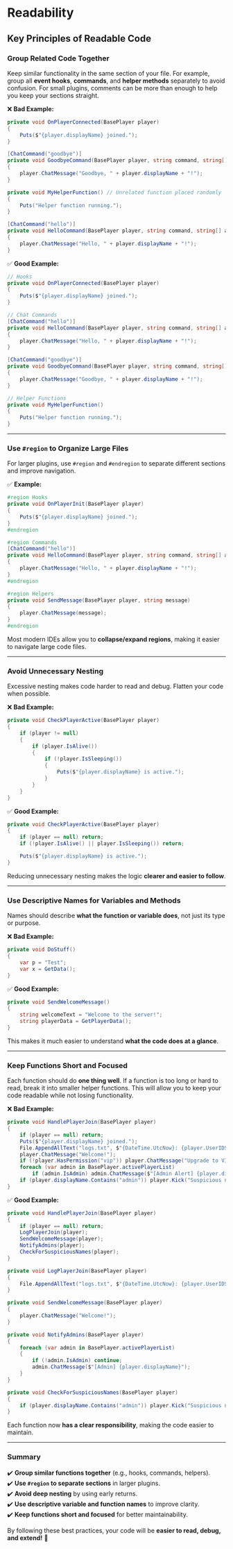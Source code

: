 # Readability



## Key Principles of Readable Code

### Group Related Code Together

Keep similar functionality in the same section of your file. For example, group all **event hooks**, **commands**, and **helper methods** separately to avoid confusion. For small plugins, comments can be more than enough to help you keep your sections straight.

❌ **Bad Example:**

```csharp
private void OnPlayerConnected(BasePlayer player)
{
    Puts($"{player.displayName} joined.");
}

[ChatCommand("goodbye")]
private void GoodbyeCommand(BasePlayer player, string command, string[] args)
{
    player.ChatMessage("Goodbye, " + player.displayName + "!");
}

private void MyHelperFunction() // Unrelated function placed randomly
{
    Puts("Helper function running.");
}

[ChatCommand("hello")]
private void HelloCommand(BasePlayer player, string command, string[] args)
{
    player.ChatMessage("Hello, " + player.displayName + "!");
}
```

✅ **Good Example:**

```csharp
// Hooks
private void OnPlayerConnected(BasePlayer player)
{
    Puts($"{player.displayName} joined.");
}

// Chat Commands
[ChatCommand("hello")]
private void HelloCommand(BasePlayer player, string command, string[] args)
{
    player.ChatMessage("Hello, " + player.displayName + "!");
}

[ChatCommand("goodbye")]
private void GoodbyeCommand(BasePlayer player, string command, string[] args)
{
    player.ChatMessage("Goodbye, " + player.displayName + "!");
}

// Helper Functions
private void MyHelperFunction()
{
    Puts("Helper function running.");
}
```

***

### **Use `#region` to Organize Large Files**

For larger plugins, use `#region` and `#endregion` to separate different sections and improve navigation.

✅ **Example:**

```csharp
#region Hooks
private void OnPlayerInit(BasePlayer player)
{
    Puts($"{player.displayName} joined.");
}
#endregion

#region Commands
[ChatCommand("hello")]
private void HelloCommand(BasePlayer player, string command, string[] args)
{
    player.ChatMessage("Hello, " + player.displayName + "!");
}
#endregion

#region Helpers
private void SendMessage(BasePlayer player, string message)
{
    player.ChatMessage(message);
}
#endregion
```

Most modern IDEs allow you to **collapse/expand regions**, making it easier to navigate large code files.

***

### Avoid Unnecessary Nesting

Excessive nesting makes code harder to read and debug. Flatten your code when possible.

❌ **Bad Example:**

```csharp
private void CheckPlayerActive(BasePlayer player)
{
    if (player != null)
    {
        if (player.IsAlive())
        {
            if (!player.IsSleeping())
            {
                Puts($"{player.displayName} is active.");
            }
        }
    }
}
```

✅ **Good Example:**

```csharp
private void CheckPlayerActive(BasePlayer player)
{
    if (player == null) return;
    if (!player.IsAlive() || player.IsSleeping()) return;

    Puts($"{player.displayName} is active.");
}
```

Reducing unnecessary nesting makes the logic **clearer and easier to follow**.

***

### **Use Descriptive Names for Variables and Methods**

Names should describe **what the function or variable does**, not just its type or purpose.

❌ **Bad Example:**

```csharp
private void DoStuff()
{
    var p = "Test";
    var x = GetData();
}
```

✅ **Good Example:**

```csharp
private void SendWelcomeMessage()
{
    string welcomeText = "Welcome to the server!";
    string playerData = GetPlayerData();
}
```

This makes it much easier to understand **what the code does at a glance**.

***

### **Keep Functions Short and Focused**

Each function should do **one thing well**. If a function is too long or hard to read, break it into smaller helper functions. This will allow you to keep your code readable while not losing functionality.

❌ **Bad Example:**

```csharp
private void HandlePlayerJoin(BasePlayer player)
{
    if (player == null) return;
    Puts($"{player.displayName} joined.");
    File.AppendAllText("logs.txt", $"{DateTime.UtcNow}: {player.UserIDString}\n");
    player.ChatMessage("Welcome!");
    if (!player.HasPermission("vip")) player.ChatMessage("Upgrade to VIP!");
    foreach (var admin in BasePlayer.activePlayerList)
        if (admin.IsAdmin) admin.ChatMessage($"[Admin Alert] {player.displayName} joined.");
    if (player.displayName.Contains("admin")) player.Kick("Suspicious name.");
}
```

✅ **Good Example:**

```csharp
private void HandlePlayerJoin(BasePlayer player)
{
    if (player == null) return;
    LogPlayerJoin(player);
    SendWelcomeMessage(player);
    NotifyAdmins(player);
    CheckForSuspiciousNames(player);
}

private void LogPlayerJoin(BasePlayer player)
{
    File.AppendAllText("logs.txt", $"{DateTime.UtcNow}: {player.UserIDString}\n");
}

private void SendWelcomeMessage(BasePlayer player)
{
    player.ChatMessage("Welcome!");
}

private void NotifyAdmins(BasePlayer player)
{
    foreach (var admin in BasePlayer.activePlayerList)
    {
        if (!admin.IsAdmin) continue;
        admin.ChatMessage($"[Admin] {player.displayName}");
    }
}

private void CheckForSuspiciousNames(BasePlayer player)
{
    if (player.displayName.Contains("admin")) player.Kick("Suspicious name.");
}
```

Each function now **has a clear responsibility**, making the code easier to maintain.

***

### Summary

✔️ **Group similar functions together** (e.g., hooks, commands, helpers).\
✔️ **Use `#region` to separate sections** in larger plugins.\
✔️ **Avoid deep nesting** by using early returns.\
✔️ **Use descriptive variable and function names** to improve clarity.\
✔️ **Keep functions short and focused** for better maintainability.

By following these best practices, your code will be **easier to read, debug, and extend!** 🚀
